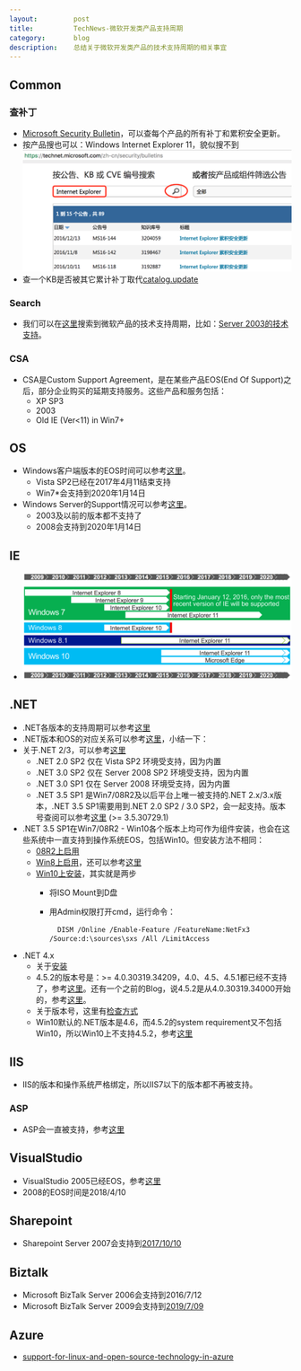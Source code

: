 ```yaml
---
layout:         post
title:          TechNews-微软开发类产品支持周期
category:       blog
description:    总结关于微软开发类产品的技术支持周期的相关事宜
---
```


## Common

### 查补丁
- [Microsoft Security Bulletin](https://technet.microsoft.com/security/bulletin/)，可以查每个产品的所有补丁和累积安全更新。
- 按产品搜也可以：Windows Internet Explorer 11，貌似搜不到
![Security-Bulletin.jpg](https://raw.githubusercontent.com/wu-wenxiang/Media-WebLink/master/qiniu/b257bb1d42524fbc8013ab5c945d1fc3-MS-Security-Bulletin.png)
- 查一个KB是否被其它累计补丁取代[catalog.update](https://catalog.update.microsoft.com/v7/site/Search.aspx?q=3199375%20)

### Search
- 我们可以在[这里](https://support.microsoft.com/zh-cn/lifecycle/search)搜索到微软产品的技术支持周期，比如：[Server 2003的技术支持](https://support.microsoft.com/zh-cn/lifecycle/search?sort=PN&qid=&alpha=Microsoft%20Windows%20Server%202003&Filter=FilterNO)。

### CSA
- CSA是Custom Support Agreement，是在某些产品EOS(End Of Support)之后，部分企业购买的延期支持服务。这些产品和服务包括：
	- XP SP3
	- 2003
	- Old IE (Ver<11) in Win7+

## OS
- Windows客户端版本的EOS时间可以参考[这里](http://windows.microsoft.com/en-us/windows/lifecycle)。
	- Vista SP2已经在2017年4月11结束支持
	- Win7*会支持到2020年1月14日
- Windows Server的Support情况可以参考[这里](https://support.microsoft.com/en-us/lifecycle/search?alpha=Windows%20Server)。
	- 2003及以前的版本都不支持了
	- 2008会支持到2020年1月14日

## IE
- ![IE-Support-Lifecycle.png](https://raw.githubusercontent.com/wu-wenxiang/Media-WebLink/master/qiniu/b257bb1d42524fbc8013ab5c945d1fc3-IE-Support-Lifecycle.png)

## .NET
- .NET各版本的支持周期可以参考[这里](https://support.microsoft.com/zh-cn/lifecycle#gp/Framework_FAQ)
- .NET版本和OS的对应关系可以参考[这里](https://blogs.msdn.microsoft.com/astebner/2007/03/14/mailbag-what-version-of-the-net-framework-is-included-in-what-version-of-the-os/)，小结一下：
- 关于.NET 2/3，可以参考[这里](https://support.microsoft.com/en-us/kb/2696944)
	- .NET 2.0 SP2 仅在 Vista SP2 环境受支持，因为内置
	- .NET 3.0 SP2 仅在 Server 2008 SP2 环境受支持，因为内置
	- .NET 3.0 SP1 仅在 Server 2008 环境受支持，因为内置
	- .NET 3.5 SP1 是Win7/08R2及以后平台上唯一被支持的.NET 2.x/3.x版本，.NET 3.5 SP1需要用到.NET 2.0 SP2 / 3.0 SP2，会一起支持。版本号查阅可以参考[这里](https://blogs.msdn.microsoft.com/astebner/2005/07/12/what-net-framework-version-numbers-go-with-what-service-pack/) (>= 3.5.30729.1)
- .NET 3.5 SP1在Win7/08R2 - Win10各个版本上均可作为组件安装，也会在这些系统中一直支持到操作系统EOS，包括Win10。但安装方法不相同：
	- [08R2上启用](https://blogs.msdn.microsoft.com/sqlblog/2010/01/08/how-to-installenable-net-3-5-sp1-on-windows-server-2008-r2-for-sql-server-2008-and-sql-server-2008-r2/)
	- [Win8上启用](https://support.microsoft.com/en-us/kb/2785188)，还可以参考[这里](https://msdn.microsoft.com/en-us/library/hh506443(v=vs.110).aspx)
	- [Win10上安装](https://blogs.technet.microsoft.com/mniehaus/2015/08/31/adding-features-including-net-3-5-to-windows-10/)，其实就是两步
        - 将ISO Mount到D盘
        - 用Admin权限打开cmd，运行命令：
        
                DISM /Online /Enable-Feature /FeatureName:NetFx3 /Source:d:\sources\sxs /All /LimitAccess
                
- .NET 4.x
	- 关于[安装](https://msdn.microsoft.com/en-us/library/5a4x27ek(v=vs.110).aspx)
	- 4.5.2的版本号是：>= 4.0.30319.34209，4.0、4.5、4.5.1都已经不支持了，参考[这里](https://blogs.msdn.microsoft.com/dougste/2016/03/17/file-version-history-for-clr-4-x/)。还有一个之前的Blog，说4.5.2是从4.0.30319.34000开始的，参考[这里](https://blogs.msdn.microsoft.com/rodneyviana/2014/12/23/identifying-the-net-version-you-are-running-2-0-4-5-4-5-1-or-4-5-2/)。
	- 关于版本号，这里有[检查方式](https://msdn.microsoft.com/en-us/library/hh925568(v=vs.110).aspx)
	- Win10默认的.NET版本是4.6，而4.5.2的system requirement又不包括Win10，所以Win10上不支持4.5.2，参考[这里](https://www.microsoft.com/en-us/download/details.aspx?id=42643)

## IIS
- IIS的版本和操作系统严格绑定，所以IIS7以下的版本都不再被支持。

### ASP
- ASP会一直被支持，参考[这里](https://support.microsoft.com/en-us/kb/2669020)

## VisualStudio
- VisualStudio 2005已经EOS，参考[这里](https://support.microsoft.com/zh-cn/lifecycle/search?sort=PN&alpha=Visual%20Studio&Filter=FilterNO)
- 2008的EOS时间是2018/4/10

## Sharepoint
- Sharepoint Server 2007会支持到[2017/10/10](https://support.microsoft.com/zh-cn/lifecycle/search?sort=PN&qid=&alpha=SharePoint%20Server%202007&Filter=FilterNO)

## Biztalk
- Microsoft BizTalk Server 2006会支持到2016/7/12
- Microsoft BizTalk Server 2009会支持到[2019/7/09](https://support.microsoft.com/zh-cn/lifecycle/search?sort=PN&alpha=Microsoft%20BizTalk%20Server%202009&Filter=FilterNO)

## Azure
- [support-for-linux-and-open-source-technology-in-azure](https://support.microsoft.com/uz-latn-uz/help/2941892/support-for-linux-and-open-source-technology-in-azure)
